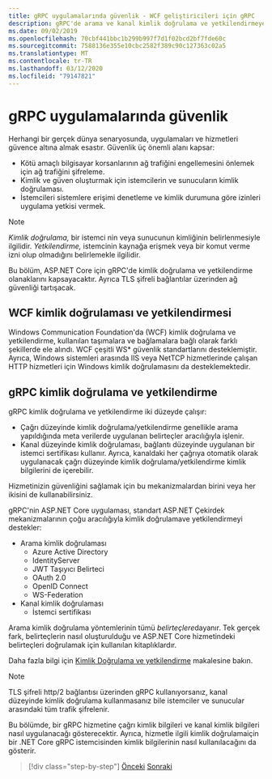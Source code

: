 ```yaml
---
title: gRPC uygulamalarında güvenlik - WCF geliştiricileri için gRPC
description: gRPC'de arama ve kanal kimlik doğrulama ve yetkilendirmeye genel bakış.
ms.date: 09/02/2019
ms.openlocfilehash: 70cbf441bbc1b299b997f7d1f02bcd2bf7fde60c
ms.sourcegitcommit: 7588136e355e10cbc2582f389c90c127363c02a5
ms.translationtype: MT
ms.contentlocale: tr-TR
ms.lasthandoff: 03/12/2020
ms.locfileid: "79147821"
---
```

# <a name="security-in-grpc-applications"></a>gRPC uygulamalarında güvenlik

Herhangi bir gerçek dünya senaryosunda, uygulamaları ve hizmetleri güvence altına almak esastır. Güvenlik üç önemli alanı kapsar:

* Kötü amaçlı bilgisayar korsanlarının ağ trafiğini engellemesini önlemek için ağ trafiğini şifreleme.
* Kimlik ve güven oluşturmak için istemcilerin ve sunucuların kimlik doğrulaması.
* İstemcileri sistemlere erişimi denetleme ve kimlik durumuna göre izinleri uygulama yetkisi vermek.

> [!NOTE]
> *Kimlik doğrulama,* bir istemci nin veya sunucunun kimliğinin belirlenmesiyle ilgilidir. *Yetkilendirme,* istemcinin kaynağa erişmek veya bir komut verme izni olup olmadığını belirlemekle ilgilidir.

Bu bölüm, ASP.NET Core için gRPC'de kimlik doğrulama ve yetkilendirme olanaklarını kapsayacaktır. Ayrıca TLS şifreli bağlantılar üzerinden ağ güvenliği tartışacak.

## <a name="wcf-authentication-and-authorization"></a>WCF kimlik doğrulaması ve yetkilendirmesi

Windows Communication Foundation'da (WCF) kimlik doğrulama ve yetkilendirme, kullanılan taşımalara ve bağlamalara bağlı olarak farklı şekillerde ele alındı. WCF çeşitli WS\* güvenlik standartlarını desteklemiştir. Ayrıca, Windows sistemleri arasında IIS veya NetTCP hizmetlerinde çalışan HTTP hizmetleri için Windows kimlik doğrulamasını da desteklemektedir.

## <a name="grpc-authentication-and-authorization"></a>gRPC kimlik doğrulama ve yetkilendirme

gRPC kimlik doğrulama ve yetkilendirme iki düzeyde çalışır:

* Çağrı düzeyinde kimlik doğrulama/yetkilendirme genellikle arama yapıldığında meta verilerde uygulanan belirteçler aracılığıyla işlenir.
* Kanal düzeyinde kimlik doğrulaması, bağlantı düzeyinde uygulanan bir istemci sertifikası kullanır. Ayrıca, kanaldaki her çağrıya otomatik olarak uygulanacak çağrı düzeyinde kimlik doğrulama/yetkilendirme kimlik bilgilerini de içerebilir.

Hizmetinizin güvenliğini sağlamak için bu mekanizmalardan birini veya her ikisini de kullanabilirsiniz.

gRPC'nin ASP.NET Core uygulaması, standart ASP.NET Çekirdek mekanizmalarının çoğu aracılığıyla kimlik doğrulamave yetkilendirmeyi destekler:

- Arama kimlik doğrulaması
  - Azure Active Directory
  - IdentityServer
  - JWT Taşıyıcı Belirteci
  - OAuth 2.0
  - OpenID Connect
  - WS-Federation
- Kanal kimlik doğrulaması
  - İstemci sertifikası

Arama kimlik doğrulama yöntemlerinin tümü *belirteçlere*dayanır. Tek gerçek fark, belirteçlerin nasıl oluşturulduğu ve ASP.NET Core hizmetindeki belirteçleri doğrulamak için kullanılan kitaplıklardır.

Daha fazla bilgi için [Kimlik Doğrulama ve yetkilendirme](/aspnet/core/grpc/authn-and-authz) makalesine bakın.

> [!NOTE]
> TLS şifreli http/2 bağlantısı üzerinden gRPC kullanıyorsanız, kanal düzeyinde kimlik doğrulama kullanmasanız bile istemciler ve sunucular arasındaki tüm trafik şifrelenir.

Bu bölümde, bir gRPC hizmetine çağrı kimlik bilgileri ve kanal kimlik bilgileri nasıl uygulanacağı gösterecektir. Ayrıca, hizmetle ilgili kimlik doğrulamaiçin bir .NET Core gRPC istemcisinden kimlik bilgilerinin nasıl kullanılacağını da gösterir.

>[!div class="step-by-step"]
>[Önceki](client-libraries.md)
>[Sonraki](call-credentials.md)
